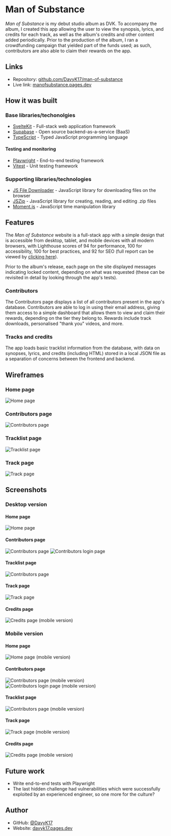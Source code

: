 # Man of Substance

_Man of Substance_ is my debut studio album as DVK. To accompany the album, I created this app allowing the user to view the synopsis, lyrics, and credits for each track, as well as the album's credits and other content added periodically. Prior to the production of the album, I ran a crowdfunding campaign that yielded part of the funds used; as such, contributors are also able to claim their rewards on the app.

## Links

- Repository: [github.com/DavyK17/man-of-substance](https://github.com/DavyK17/man-of-substance)
- Live link: [manofsubstance.pages.dev](https://manofsubstance.pages.dev)

## How it was built

### Base libraries/techonolgies

- [SvelteKit](https://kit.svelte.dev/) - Full-stack web application framework
- [Supabase](https://supabase.com/) - Open source backend-as-a-service (BaaS)
- [TypeScript](https://www.typescriptlang.org/) - Typed JavaScript programming language

#### Testing and monitoring

- [Playwright](https://playwright.dev/) - End-to-end testing framework
- [Vitest](https://vitest.dev/) - Unit testing framework

### Supporting libraries/technologies

- [JS File Downloader](https://github.com/AleeeKoi/js-file-downloader) - JavaScript library for downloading files on the browser
- [JSZip](https://stuk.github.io/jszip/) - JavaScript library for creating, reading, and editing .zip files
- [Moment.js](https://momentjs.com/) - JavaScript time manipulation library

## Features

The _Man of Substance_ website is a full-stack app with a simple design that is accessible from desktop, tablet, and mobile devices with all modern browsers, with Lighthouse scores of 94 for performance, 100 for accessibility, 100 for best practices, and 92 for SEO (full report can be viewed by [clicking here](./readme/lighthouse.pdf)).

Prior to the album's release, each page on the site displayed messages indicating locked content, depending on what was requested (these can be revisited in detail by looking through the app's tests).

### Contributors

The Contributors page displays a list of all contributors present in the app's database. Contributors are able to log in using their email address, giving them access to a simple dashboard that allows them to view and claim their rewards, depending on the tier they belong to. Rewards include track downloads, personalised "thank you" videos, and more.

### Tracks and credits

The app loads basic tracklist information from the database, with data on synopses, lyrics, and credits (including HTML) stored in a local JSON file as a separation of concerns between the frontend and backend.

## Wireframes

### Home page

![Home page](./readme/wireframe-home.jpg)

### Contributors page

![Contributors page](./readme/wireframe-contributors.jpg)

### Tracklist page

![Tracklist page](./readme/wireframe-tracklist.jpg)

### Track page

![Track page](./readme/wireframe-track.jpg)

## Screenshots

### Desktop version

#### Home page

![Home page](./readme/screenshot-home.png)

#### Contributors page

![Contributors page](./readme/screenshot-contributors.png)
![Contributors login page](./readme/screenshot-contributors-login.png)

#### Tracklist page

![Contributors page](./readme/screenshot-tracklist.png)

#### Track page

![Track page](./readme/screenshot-track.png)

#### Credits page

![Credits page (mobile version)](./readme/screenshot-credits.png)

### Mobile version

#### Home page

![Home page (mobile version)](./readme/screenshot-mobile-home.png)

#### Contributors page

![Contributors page (mobile version)](./readme/screenshot-mobile-contributors.png)
![Contributors login page (mobile version)](./readme/screenshot-mobile-contributors-login.png)

#### Tracklist page

![Contributors page (mobile version)](./readme/screenshot-mobile-tracklist.png)

#### Track page

![Track page (mobile version)](./readme/screenshot-mobile-track.png)

#### Credits page

![Credits page (mobile version)](./readme/screenshot-mobile-credits.png)

## Future work

- Write end-to-end tests with Playwright
- The last hidden challenge had vulnerabilities which were successfully exploited by an experienced engineer, so one more for the culture?

## Author

- GitHub: [@DavyK17](https://github.com/DavyK17)
- Website: [davyk17.pages.dev](https://davyk17.pages.dev)
